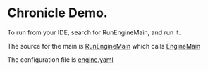 # Chronicle Demo.
To run from your IDE, search for RunEngineMain, and run it.

The source for the main is [RunEngineMain](https://github.com/OpenHFT/Chronicle-Engine/blob/master/demo/src/main/java/net/openhft/engine/chronicle/demo/RunEngineMain.java) which calls [EngineMain](https://github.com/OpenHFT/Chronicle-Engine/blob/master/src/main/java/net/openhft/chronicle/engine/EngineMain.java)

The configuration file is [engine.yaml](https://github.com/OpenHFT/Chronicle-Engine/blob/master/demo/src/main/resources/engine.yaml)